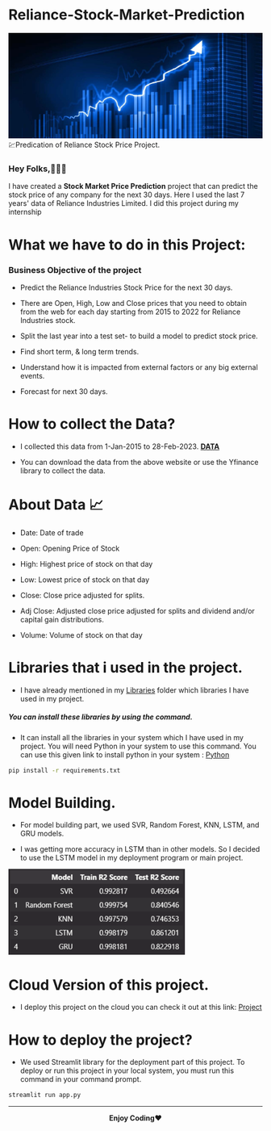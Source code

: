 # Reliance-Stock-Market-Prediction
![Banner](https://github.com/rajveersinghcse/rajveersinghcse/blob/master/img/StockMarker.jpg)
💹Predication of Reliance Stock Price Project.


<h3>Hey Folks,👨🏻‍💻</h3>
<p>I have created a <b>Stock Market Price Prediction</b> project that can predict the stock price of any company for the next 30 days. Here I used the last 7 years' data of Reliance Industries Limited. I did this project during my internship</p>

# What we have to do in this Project:
<h3><b>Business Objective of the project</b></h3>

- Predict the Reliance Industries Stock Price for the next 30 days.

- There are Open, High, Low and Close prices that you need to obtain from the web for each day starting from 2015 to 2022 for Reliance Industries stock.

- Split the last year into a test set- to build a model to predict stock price.

- Find short term, & long term trends.

- Understand how it is impacted from external factors or any big external events.

- Forecast for next 30 days.

# How to collect the Data?

- I collected this data from 1-Jan-2015 to 28-Feb-2023. <b>[DATA](https://finance.yahoo.com/quote/RELIANCE.NS/history?period1=1420070400&period2=1672444800&interval=1d&filter=history&frequency=1d&includeAdjustedClose=true)</b>

- You can download the data from the above website or use the Yfinance library to collect the data.

# About Data 📈 

- Date: Date of trade

- Open: Opening Price of Stock

- High: Highest price of stock on that day

- Low: Lowest price of stock on that day

- Close: Close price adjusted for splits.

- Adj Close: Adjusted close price adjusted for splits and dividend and/or capital gain distributions.

- Volume: Volume of stock on that day


# Libraries that i used in the project. 
- I have already mentioned in my [Libraries](https://github.com/rajveersinghcse/Reliance_Stock_Market_Prediction/blob/main/requirements.txt) folder which libraries I have used in my project.

##### You can install these libraries by using the command.
- It can install all the libraries in your system which I have used in my project. You will need Python in your system to use this command. You can use this given link to install python in your system : [Python](https://www.python.org/downloads/)
```bash
pip install -r requirements.txt 
```
# Model Building.
- For model building part, we used SVR, Random Forest, KNN, LSTM, and GRU models.

- I was getting more accuracy in LSTM than in other models. So I decided to use the LSTM model in my deployment program or main project.
<img height="170" width="350" src="https://github.com/rajveersinghcse/rajveersinghcse/blob/master/img/ModelBuilding.png" alt="ModelBuilding">

# Cloud Version of this project.
- I deploy this project on the cloud you can check it out at this link: [Project](https://rajveersinghcse-reliance-stock-market-prediction-app-jndxqw.streamlit.app/)


# How to deploy the project?
- We used Streamlit library for the deployment part of this project. To deploy or run this project in your local system, you must run this command in your command prompt.
```bash
streamlit run app.py 
```

---
<p align="center">
<b>Enjoy Coding</b>❤
</p>
